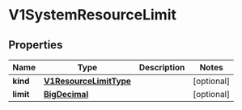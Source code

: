 # V1SystemResourceLimit

## Properties
Name | Type | Description | Notes
------------ | ------------- | ------------- | -------------
**kind** | [**V1ResourceLimitType**](V1ResourceLimitType.md) |  |  [optional]
**limit** | [**BigDecimal**](BigDecimal.md) |  |  [optional]
